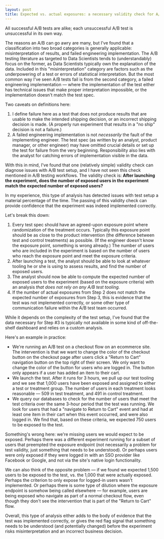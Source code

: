 ```yaml
---
layout: post
title: Expected vs. actual exposures: a necessary validity check for A/B tests
---
```


All successful A/B tests are alike; each unsuccessful A/B test is unsuccessful in its own way.

The reasons an A/B can go awry are many, but I've found that a classification into two broad categories is generally applicable: misinterpretation of results, and failed engineering implementation. The A/B testing literature as targeted to Data Scientists tends to (understandably) focus on the former, as Data Scientists typically own the explanation of the data. Included in this "misinterpretation" category are factors such as the underpowering of a test or errors of statistical interpretation. But the most common way I've seen A/B tests fail is from the second category, a failed engineering implementation — where the implementation of the test either has technical issues that make proper interpretation impossible, or the implementation doesn't match the test spec.

Two caveats on definitions here:

1. I define failure here as a test that does not produce results that are usable to make the intended shipping decision, or an incorrect shipping decision is made. (A properly run experiment that results in a "no ship" decision is not a failure.)
2. A failed engineering implementation is not *necessarily* the fault of the implementing engineer. The test spec (as written by an analyst, product manager, or other engineer) may have omitted crucial details or set up the test for failure from the very beginning. Responsibility also lies with the analyst for catching errors of implementation visible in the data.

With this in mind, I've found that one (relatively simple) validity check can diagnose issues with A/B test setup, and I have not seen this check mentioned in A/B testing workflows. The validity check is: **After launching the experiment, does the number of exposed users in the experiment match the expected number of exposed users?**

In my experience, this type of analysis has detected issues with test setup a material percentage of the time. The passing of this validity check can provide confidence that the experiment was indeed implemented correctly. 

Let's break this down:

1. Every test spec should have an agreed-upon exposure point where randomization of the treatment occurs. Typically this exposure point should be as close to the product intervention (the difference between test and control treatments) as possible. (If the engineer doesn't know the exposure point, something is wrong already.) The number of users who are included in the experiment is based on the number of users who reach the exposure point and meet the exposure criteria.
2. After launching a test, the analyst should be able to look at whatever tooling he or she is using to assess results, and find the number of exposed users.
3. The analyst should now be able to compute the expected number of exposed users to the experiment (based on the exposure criteria) with an analysis *that does not rely on any A/B test tooling.* 
4. If the number of actual exposures from Step 2 does not match the expected number of exposures from Step 3, this is evidence that the test was not implemented correctly, or some other type of communication failure within the A/B test team occurred.

 While it depends on the complexity of the test setup, I've found that the data necessary for Step #3 is typically not available in some kind of off-the-shelf dashboard and relies on a custom analysis.

Here's an example in practice:

- We're running an A/B test on a checkout flow on an ecommerce site. The intervention is that we want to change the color of the checkout button on the checkout page after  users click a "Return to Cart" navigation button on the top right of their screen. We only want to change the color of the button for users who are logged in. The button only appears if a user has added an item to their cart.
- We launch the test. After it runs for 3 hours, we pull up our test tooling and we see that 1,000 users have been exposed and assigned to either a test or treatment group. The number of users in each treatment looks reasonable — 509 in test treatment, and 491 in control treatment. 
- We query our databases to check for the number of users that meet the test criteria over the same 3-hour period that the test was running. We look for users that had a "navigate to Return to Cart" event and had at least one item in their cart when this event occurred, and were also logged in. We find that, based on these criteria, we expected 750 users to be exposed to the test.

Something's wrong here: we're missing users we would expect to be exposed. Perhaps there was a different experiment running for a subset of users that preempted the exposure endpoint (not necessarily a problem for test validity, just something that needs to be understood). Or perhaps users were only exposed if they were logged in with an SSO provider like Facebook or Google, and not via the site's native login functionality.

We can also think of the opposite problem — if we found we expected 1,500 users to be exposed to the test, vs. the 1,000 that were actually exposed. Perhaps the criterion to only expose for logged-in users wasn't implemented. Or perhaps there is some type of dilution where the exposure endpoint is somehow being called elsewhere — for example, users are being exposed who navigate as part of a normal checkout flow, even though they don't see the intervention that is part of the "Return to Cart" flow.

Overall, this type of analysis either adds to the body of evidence that the test was implemented correctly, or gives the red flag signal that something needs to be understood (and potentially changed) before the experiment risks misinterpretation and an incorrect business decision.
